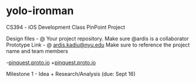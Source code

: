 yolo-ironman
============

CS394 - iOS Development Class
PinPoint Project

Design files - @ Your project repository. Make sure @ardis is a collaborator Prototype Link - @ ardis.kadiu@nyu.edu Make sure to reference the project name and team members
 
-[pinquest.proto.io](pinquest.proto.io)
+[pinquest.proto.io](http://pinquest.proto.io)
 
 Milestone 1 - Idea + Research/Analysis (due: Sept 16)
